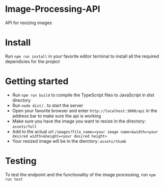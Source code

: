 # Image-Processing-API
API for resizing images

# Install 
Run ```npm run install``` in your favorite editor terminal to install all the required dependicies for the project

# Getting started
- Run ```npm run build``` to compile the TypeScript files to JavaScript in dist directory
- Run ```node dist/.``` to start the server
- Open your favorite browser and enter ```http://localhost:3000/api``` in the address bar to make sure the api is working
- Make sure you have the image you want to resize in the directory: ```assets/full```
- Add to the actual url ```/images?file_name=<your image name>&width=<your desired width>&height=<your desired height>```
- Your resized image will be in the dierctory: ```assets/thumb```

# Testing
To test the endpoint and the functionality of the image processing, run ```npm run test```
